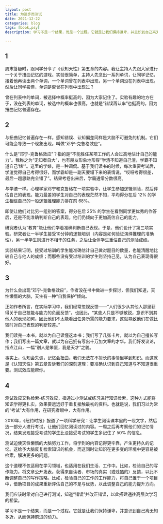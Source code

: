 ```yaml
---
layout: post
title: 为进步而测试
date: 2021-12-22
categories: blog
tags: [book,psy]
description: 学习不是一个结果，而是一个过程。它就是让我们保持谦卑，并意识到自己离无知多近，从而保持前进的动力。

---
```


## 1

周末答疑时，跟同学分享了《认知天性》第五章的内容。我让主持人先跟大家进行一个关于扭曲记忆的游戏。实验很简单，主持人先念出一系列单词，让同学记忆，接着他再读出两个单词，一个单词曾在列表中出现，另一个单词没在列表中出现。然后让同学投票，单词是否曾在列表中出现过？

曾在列表中的单词，被选择中概率挺高的，因为大家记住了。实验有趣的地方在于，没在列表的单词，被选中的概率也很高，也就是“错误再认率”也挺高的。因为扭曲记忆普遍存在。

## 2

与扭曲记忆普遍存在一样，感知错误、认知偏差同样是大脑不可避免的机制。它们可能会导致一个现象出现，叫做“邓宁-克鲁格效应”。

什么是“邓宁-克鲁格效应”？指的是“不能胜任某项工作的人会过高地估计自己的能力”。我称之为“无知者自大”，也有朋友形象地形容“学渣不知道自己渣，学霸不知道自己‘婊’”。这里的学婊，是一种调侃。基于我们读书的时候，每次重要考试后，学渣觉得自己考得很好，而学霸却是一副天要塌下来的表情说，“哎呀考得很差，最后一题思路完全错了”。结果考卷出来后，学霸通常分数很高。

与学渣一样。心理学家邓宁和克鲁格在一项实验中，让学生参加逻辑测验，然后评估自己的表现。能力最差的学生对自己的表现茫然不知，平均得分在后 12% 的学生相信自己的一般逻辑推理能力排在前 68%。

即使让他们对比另一组别的答案，得分在后 25% 的学生在看到同学更优秀的作答后，还是不能准确判断自己的表现。他们仍倾向于更加高估自己的能力。

研究者认为“教育”能让他们学着准确判断自己表现。于是，他们设计了第三项实验。研究者让一半学生接受10分钟的逻辑培训（内容是如何验证演绎推理的准确性），另一半学生则进行不相干的任务，之后让全体学生重估自己的测验成绩。

实验结果证明，接受过培训的学生能准确估计自己做对题目的数量，也能清醒地比较自己与他人的成绩；而那些没有受过培训的学生则坚持己见，认为自己表现得很好。

## 3

为什么会出现“邓宁-克鲁格效应”，作者没在书中做进一步探讨，但我们知道，天性懒惰的大脑，天生有一种“自我保护”倾向。

正如作者所言，在实际学习中，我们经常忽视反馈——“人们很少从其他人那里获得关于自己技能与能力的负面反馈”。也因此，“某些人只是不够敏锐，意识不到其他人的表现如何，因此他们不太能看出任务所需的能力要求，这就导致他们在做比较时对自己表现的判断较差。”

我们读完一本书，就以为自己读懂这本书；我们写了几张卡片，就以为自己擅长写作；我们写出一篇文章，就以为自己拥有写出十万加文章的才华。我们好发议论，指点江山，一幅“别人是笨蛋，我是天才”之貌。

事实上，认知会失调，记忆会扭曲，我们无法在不擅长的事情里学到知识。而这就是《认知天性》第五章告诉我们的深刻道理：要准确认识到自己知道与不知道很重要。测试效应能帮你。


## 4

测试效应又称检索-练习效应，指通过小测试或练习进行知识检索，这种方式能将知识学得更扎实，效果要远远好于重复接触最初的资料。也就是说，我们习以为常的“考试”大有作用，在研究者眼中，大有作用。

2010年，《纽约时报》报道了一项科学研究：让学生阅读课本里的一段文字，然后选一部分人进行考试，让他们回忆阅读过的内容。一周之后再考察他们的记忆情况，结果发现接受考试的学生比没接受考试的学生多记住了 50% 的信息。

测试迫使天性懒惰的大脑努力工作，将学到的内容记得更牢靠，产生更持久的记忆。这给予大脑反复检索知识的机会，而这同时让知识在更多变的环境中更容易被检索，解决更多的问题。

这个道理不仅适用在学习领域，也适用在我们生活、工作中。比如，检验自己的写作能力，将文章公开发表，获得来自读者、市场的真实（或残酷的）反馈，以此不断调整自己的写作策略。比如，检验自己的工作的工作能力，将自己置于一个项目中，借助项目的成果重新评估自己的不足与优势，以此调整自己的能力提升方向。

我们应该时常对自己进行测试，知道“错误”并改正错误，以此搭建通往高层次学习的桥梁。

学习不是一个结果，而是一个过程。它就是让我们保持谦卑，并意识到自己离无知多近，从而保持前进的动力。

